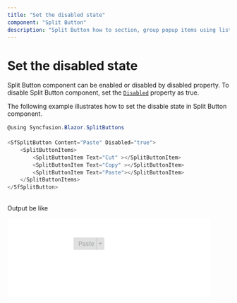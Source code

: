 ```yaml
---
title: "Set the disabled state"
component: "Split Button"
description: "Split Button how to section, group popup items using list view component, dialog open on popup item click."
---
```


# Set the disabled state

Split Button component can be enabled or disabled by disabled property. To disable Split Button component, set the [`Disabled`](https://help.syncfusion.com/cr/blazor/Syncfusion.Blazor~Syncfusion.Blazor.SplitButtons.SfSplitButton~Disabled.html) property as true.

The following example illustrates how to set the disable state in Split Button component.

```csharp
@using Syncfusion.Blazor.SplitButtons

<SfSplitButton Content="Paste" Disabled="true">
    <SplitButtonItems>
        <SplitButtonItem Text="Cut" ></SplitButtonItem>
        <SplitButtonItem Text="Copy" ></SplitButtonItem>
        <SplitButtonItem Text="Paste"></SplitButtonItem>
    </SplitButtonItems>
</SfSplitButton>
  
```

Output be like

![Split Button Sample](./../images/sb-disabled.png)